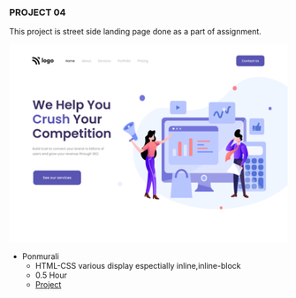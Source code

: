 ### PROJECT 04

This project is street side landing page done as a part of assignment.

![Project 01 Image](./4.png)

 - Ponmurali
    - HTML-CSS various display espectially inline,inline-block
    - 0.5 Hour
    - [Project](https://super-dango-2f3830.netlify.app/)
